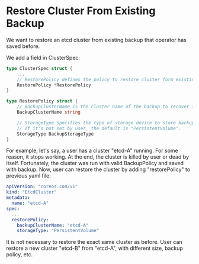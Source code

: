 # Restore Cluster From Existing Backup

We want to restore an etcd cluster from existing backup that operator has saved before.

We add a field in ClusterSpec:

```Go
type ClusterSpec struct {
    ...
    // RestorePolicy defines the policy to restore cluster form existing backup if not nil.
    RestorePolicy *RestorePolicy
}

type RestorePolicy struct {
    // BackupClusterName is the cluster name of the backup to recover from.
    BackupClusterName string

    // StorageType specifies the type of storage device to store backup files.
    // If it's not set by user, the default is "PersistentVolume".
    StorageType BackupStorageType
}
```

For example, let's say, a user has a cluster "etcd-A" running. For some reason, it stops working.
At the end, the cluster is killed by user or dead by itself. Fortunately, the cluster was run with
valid BackupPolicy and saved with backup. Now, user can restore the cluster by adding "restorePolicy"
to previous yaml file:

```yaml
apiVersion: "coreos.com/v1"
kind: "EtcdCluster"
metadata:
  name: "etcd-A"
spec:
  ...
  restorePolicy:
    backupClusterName: "etcd-A"
    storageType: "PersistentVolume"
```

It is not necessary to restore the exact same cluster as before.
User can restore a new cluster "etcd-B" from "etcd-A", with different size, backup policy, etc.
